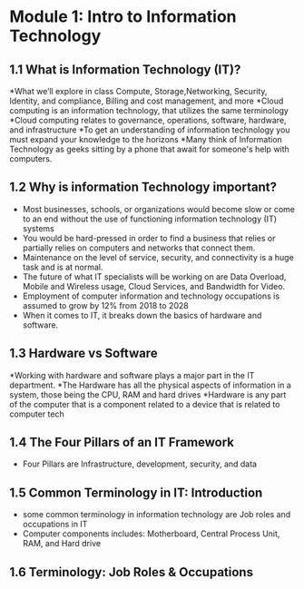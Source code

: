 # Module 1: Intro to Information Technology
## 1.1 What is Information Technology (IT)?
*What we’ll explore in class Compute, Storage,Networking, Security, Identity, and compliance, Billing and cost management, and more 
*Cloud computing is an information technology, that utilizes the same terminology
*Cloud computing relates to governance, operations, software, hardware, and infrastructure
*To get an understanding of information technology you must expand your knowledge to the horizons
*Many think of Information Technology as geeks sitting by a phone that await for someone's help with computers.
## 1.2 Why is information Technology important?
* Most businesses, schools, or organizations would become slow or come to an end without the use of functioning information technology (IT) systems 
* You would be hard-pressed in order to find a business that relies or partially relies on computers and networks that connect them.
* Maintenance on the level of service, security, and connectivity is a huge task and is at normal.
* The future of what IT specialists will be working on are Data Overload, Mobile and Wireless usage, Cloud Services, and Bandwidth for Video.
* Employment of computer information and technology occupations is assumed to grow by 12% from 2018 to 2028
* When it comes to IT, it breaks down the basics of hardware and software.
## 1.3 Hardware vs Software
*Working with hardware and software plays a major part in the IT department.
*The Hardware has all the physical aspects of information in a system, those being the CPU, RAM and hard drives 
*Hardware is any part of the computer that is a component related to a device that is related to computer tech
## 1.4 The Four Pillars of an IT Framework
* Four Pillars are Infrastructure, development, security, and data
## 1.5 Common Terminology in IT: Introduction
* some common terminology in information technology are Job roles and occupations in IT
* Computer components includes: Motherboard, Central Process Unit, RAM, and Hard drive
## 1.6 Terminology: Job Roles & Occupations

